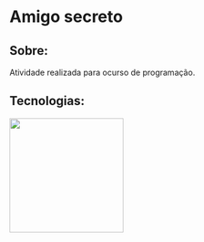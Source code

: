 <h1>Amigo secreto</h1>

<h2>Sobre:</h2>
<p>Atividade realizada para ocurso de programação.</p>

## Tecnologias:
<div>
  <img src="https://static.vecteezy.com/system/resources/previews/009/239/954/non_2x/html-js-css-icon-style-vector.jpg" width="200">
</div>
